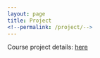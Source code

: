 ```yaml
---
layout: page
title: Project
<!--permalink: /project/-->
---
```

Course project details: <a href = "static_files/presentations/MA506_Project.pdf" target="_blank"> here </a>
